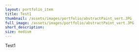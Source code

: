 ```yaml
---
layout: portfolio_item
title: Test1
thumbnail: /assets/images/portfolio/abstractPaint_vert.JPG
full_image: /assets/images/portfolio/abstractPaint_vert.JPG
short_description:
size: medium
---
```


Test1